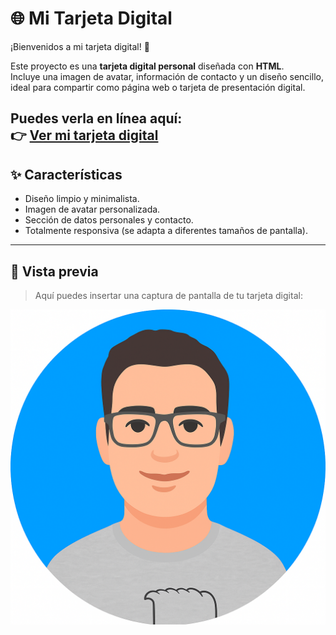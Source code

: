 # 🌐 Mi Tarjeta Digital

¡Bienvenidos a mi tarjeta digital! 🚀  

Este proyecto es una **tarjeta digital personal** diseñada con **HTML**.  
Incluye una imagen de avatar, información de contacto y un diseño sencillo, ideal para compartir como página web o tarjeta de presentación digital.

Puedes verla en línea aquí:  
👉 [Ver mi tarjeta digital](https://juank6883y.github.io/tarjeta-digital/)
---

## ✨ Características

- Diseño limpio y minimalista.  
- Imagen de avatar personalizada.  
- Sección de datos personales y contacto.  
- Totalmente responsiva (se adapta a diferentes tamaños de pantalla).  

---

## 🚀 Vista previa

> Aquí puedes insertar una captura de pantalla de tu tarjeta digital:  

![Captura de la tarjeta digital](imagenes/MiAvatar.png)
